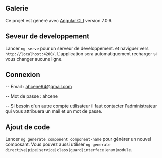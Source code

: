 ## Galerie

Ce projet est généré avec [Angular CLI](https://github.com/angular/angular-cli) version 7.0.6.

## Seveur de developpement

Lancer `ng serve` pour un serveur de developpement. et naviguer vers `http://localhost:4200/`. L'application sera automatiquement recharger si vous changer aucune ligne.

## Connexion
-- Email : ahcene94@gmail.com

-- Mot de passe : ahcene

-- Si besoin d'un autre compte utilisateur il faut contacter l'administrateur qui vous attribuera un mail et un mot de passe.

## Ajout de code

Lancer `ng generate component component-name` pour générer un nouvel composant. Vous pouvez aussi utiliser `ng generate directive|pipe|service|class|guard|interface|enum|module`.


